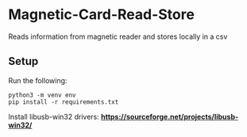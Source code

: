 # Magnetic-Card-Read-Store
Reads information from magnetic reader and stores locally in a csv

## Setup
Run the following:
```
python3 -m venv env
pip install -r requirements.txt
```

Install libusb-win32 drivers: **https://sourceforge.net/projects/libusb-win32/**